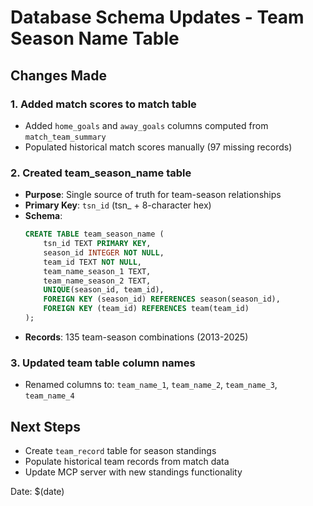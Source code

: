 # Database Schema Updates - Team Season Name Table

## Changes Made

### 1. Added match scores to match table
- Added `home_goals` and `away_goals` columns computed from `match_team_summary`
- Populated historical match scores manually (97 missing records)

### 2. Created team_season_name table
- **Purpose**: Single source of truth for team-season relationships
- **Primary Key**: `tsn_id` (tsn_ + 8-character hex)
- **Schema**:
  ```sql
  CREATE TABLE team_season_name (
      tsn_id TEXT PRIMARY KEY,
      season_id INTEGER NOT NULL,
      team_id TEXT NOT NULL,
      team_name_season_1 TEXT,
      team_name_season_2 TEXT,
      UNIQUE(season_id, team_id),
      FOREIGN KEY (season_id) REFERENCES season(season_id),
      FOREIGN KEY (team_id) REFERENCES team(team_id)
  );
  ```
- **Records**: 135 team-season combinations (2013-2025)

### 3. Updated team table column names
- Renamed columns to: `team_name_1`, `team_name_2`, `team_name_3`, `team_name_4`

## Next Steps
- Create `team_record` table for season standings
- Populate historical team records from match data
- Update MCP server with new standings functionality

Date: $(date)
